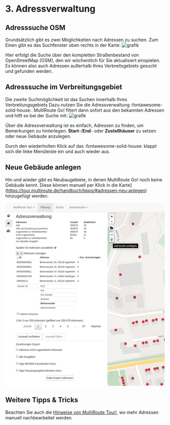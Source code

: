 # **3. Adressverwaltung**

## Adresssuche OSM

Grundsätzlich gibt es zwei Möglichkeiten nach Adressen zu suchen. Zum Einen gibt es das Suchfenster oben rechts in der Karte:
![grafik](https://user-images.githubusercontent.com/99329016/159438382-7b4b98d8-f872-4868-a1b6-1f15d8f7da1f.png "OSM Suche")

Hier erfolgt die Suche über den kompletten Straßenbestand von OpenStreetMap (OSM), den wir wöchentlich für Sie aktualisiert einspielen. Es können also auch Adressen außerhalb Ihres Verbreitsgebiets gesucht und gefunden werden.


## Adresssuche im Verbreitungsgebiet

Die zweite Suchmöglichkeit ist das Suchen innerhalb Ihres Verbreitungsgebiets Dazu nutzen Sie die Adressverwaltung :fontawesome-solid-house:. 
MultiRoute Go! filtert dann sofort aus den bekannten Adressen und hilft so bei der Suche mit:
![grafik](https://user-images.githubusercontent.com/99329016/159439198-8f9b6935-d615-41f6-8206-fedb003bdd23.png "Adresssuche in der Adressverwaltung")

Über die Adressverwaltung ist es einfach, Adressen zu finden, um Bemerkungen zu hinterlegen. **Start**-/**End**- oder **Zustellhäuser** zu setzen oder neue Gebäude anzulegen.

Durch den wiederholten Klick auf das :fontawesome-solid-house: klappt sich die linke Menüleiste ein und auch wieder aus.

## Neue Gebäude anlegen

Hin und wieder gibt es Neubaugebiete, in denen MultiRoute Go! noch keine Gebäude kennt. Diese können manuell per Klick in die Karte](https://tour.multiroute.de/handbuch/tipps/#adressen-neu-anlegen) hinzugefügt werden.

![!](assets/Adressverwaltung2.png)

## Weitere Tipps & Tricks
Beachten Sie auch die [Hinweise von MultiRoute Tour!](https://tour.multiroute.de/handbuch/tipps/), wo mehr Adressen manuell nachbearbeitet werden.
